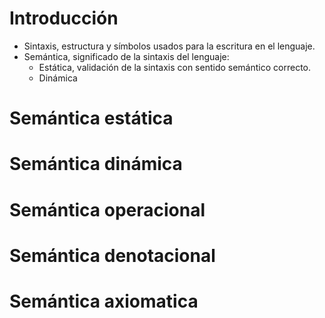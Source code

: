 # Introducción
- Sintaxis, estructura y símbolos usados para la escritura en el lenguaje.
- Semántica, significado de la sintaxis del lenguaje:
	- Estática, validación de la sintaxis con sentido semántico correcto.
	- Dinámica
# Semántica estática
# Semántica dinámica
# Semántica operacional
# Semántica denotacional
# Semántica axiomatica